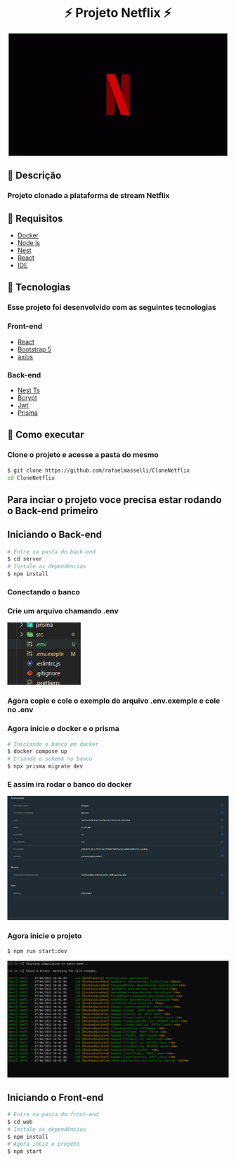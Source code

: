 <h1 align="center"> ⚡ Projeto Netflix ⚡ </h1>

<div align="center">

![](/.github/netflix-intro-netflix.gif)

</div>

## 📝 Descrição

### Projeto clonado a plataforma de stream <strong>Netflix</strong>

## 🤖 Requisitos

- [Docker](https://docs.docker.com)
- [Node js](https://nodejs.org/en/)
- [Nest](https://nestjs.com)
- [React](https://pt-br.reactjs.org)
- [IDE](https://blog.geekhunter.com.br/ide-javascript/)

## 🧪 Tecnologias

### Esse projeto foi desenvolvido com as seguintes tecnologias

### Front-end

- [React](https://reactjs.org)
- [Bootstrap 5](https://getbootstrap.com)
- [axios](https://www.npmjs.com/package/axios)

### Back-end

- [Nest Ts](https://nestjs.com)
- [Bcrypt](https://www.npmjs.com/package/bcrypt)
- [Jwt](https://jwt.io/introduction)
- [Prisma](https://www.prisma.io/docs/)

## 🚀 Como executar

### Clone o projeto e acesse a pasta do mesmo

```bash
$ git clone https://github.com/rafaelmasselli/CloneNetflix
cd CloneNetflix
```

## Para inciar o projeto voce precisa estar rodando o Back-end primeiro

## Iniciando o Back-end

```bash
# Entre na pasta do back-end
$ cd server
# Instale as dependências
$ npm install
```

### Conectando o banco

### Crie um arquivo chamando .env

![Criando um arquivo .env](/.github/env.png)

### Agora copie e cole o exemplo do arquivo .env.exemple e cole no .env

### Agora inicie o docker e o prisma

```bash
# Iniciando o banco em docker
$ docker compose up
# Criando o schema no banco
$ npx prisma migrate dev
```

### E assim ira rodar o banco do docker

![Imagem do docker rodando](/.github/DockerRodando.png)

### Agora inicie o projeto

```bash
$ npm run start:dev
```

![terminal do back-end](/.github/BackEndRodando.png)

## Iniciando o Front-end

```bash
# Entre na pasta do front-end
$ cd web
# Instale as dependências
$ npm install
# Agora incie o projeto
$ npm start
```
